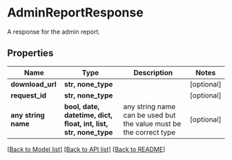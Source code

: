 # AdminReportResponse

A response for the admin report.

## Properties
Name | Type | Description | Notes
------------ | ------------- | ------------- | -------------
**download_url** | **str, none_type** |  | [optional] 
**request_id** | **str, none_type** |  | [optional] 
**any string name** | **bool, date, datetime, dict, float, int, list, str, none_type** | any string name can be used but the value must be the correct type | [optional]

[[Back to Model list]](../README.md#documentation-for-models) [[Back to API list]](../README.md#documentation-for-api-endpoints) [[Back to README]](../README.md)



